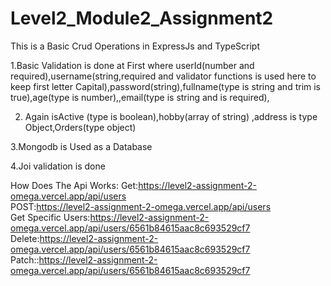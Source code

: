 # Level2_Module2_Assignment2
This is a Basic Crud Operations in ExpressJs and TypeScript  

1.Basic Validation is done at First where userId(number and required),username(string,required and validator functions is used here to keep first letter Capital),password(string),fullname(type is string and trim is true),age(type is number),,email(type is string and is required),  

2. Again isActive (type is boolean),hobby(array of string) ,address is type Object,Orders(type object)
   
3.Mongodb is Used as a Database  

4.Joi validation is done

  How Does The Api Works:
  Get:https://level2-assignment-2-omega.vercel.app/api/users  
  POST:https://level2-assignment-2-omega.vercel.app/api/users  
  Get Specific Users:https://level2-assignment-2-omega.vercel.app/api/users/6561b84615aac8c693529cf7  
  Delete:https://level2-assignment-2-omega.vercel.app/api/users/6561b84615aac8c693529cf7  
  Patch::https://level2-assignment-2-omega.vercel.app/api/users/6561b84615aac8c693529cf7  
